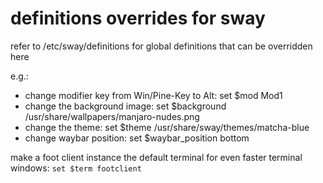 # definitions overrides for sway

refer to /etc/sway/definitions for global definitions that can be overridden here

e.g.:

* change modifier key from Win/Pine-Key to Alt: set $mod Mod1
* change the background image: set $background /usr/share/wallpapers/manjaro-nudes.png
* change the theme: set $theme /usr/share/sway/themes/matcha-blue
* change waybar position: set $waybar_position bottom

make a foot client instance the default terminal for even faster terminal windows: `set $term footclient`
